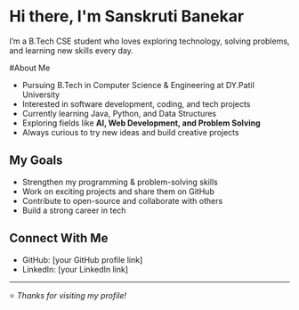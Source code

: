 # Hi there, I'm Sanskruti Banekar  

I’m a B.Tech CSE student who loves exploring technology, solving problems, and learning new skills every day.  

#About Me
-  Pursuing B.Tech in Computer Science & Engineering at DY.Patil University  
-  Interested in software development, coding, and tech projects  
-  Currently learning Java, Python, and Data Structures  
-  Exploring fields like **AI, Web Development, and Problem Solving**  
-  Always curious to try new ideas and build creative projects  

## My Goals
- Strengthen my programming & problem-solving skills   
- Work on exciting projects and share them on GitHub  
- Contribute to open-source and collaborate with others   
- Build a strong career in tech  

## Connect With Me
- GitHub: [your GitHub profile link]  
- LinkedIn: [your LinkedIn link]  

---
⭐️ *Thanks for visiting my profile!*
